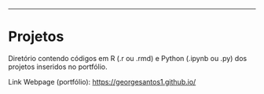 ---
# Projetos

Diretório contendo códigos em R (.r ou .rmd) e Python (.ipynb ou .py) dos projetos inseridos no portfólio.

Link Webpage (portfólio): https://georgesantos1.github.io/

